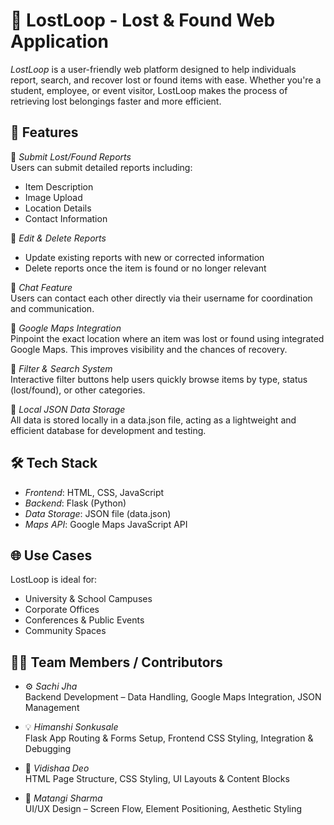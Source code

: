 # 🧭 LostLoop - Lost & Found Web Application

*LostLoop* is a user-friendly web platform designed to help individuals report, search, and recover lost or found items with ease. Whether you're a student, employee, or event visitor, LostLoop makes the process of retrieving lost belongings faster and more efficient.



## 🚀 Features

🔹 *Submit Lost/Found Reports*  
Users can submit detailed reports including:
- Item Description
- Image Upload
- Location Details
- Contact Information

🔹 *Edit & Delete Reports*  
- Update existing reports with new or corrected information  
- Delete reports once the item is found or no longer relevant

🔹 *Chat Feature*  
Users can contact each other directly via their username for coordination and communication.

🔹 *Google Maps Integration*  
Pinpoint the exact location where an item was lost or found using integrated Google Maps. This improves visibility and the chances of recovery.

🔹 *Filter & Search System*  
Interactive filter buttons help users quickly browse items by type, status (lost/found), or other categories.

🔹 *Local JSON Data Storage*  
All data is stored locally in a data.json file, acting as a lightweight and efficient database for development and testing.



## 🛠 Tech Stack

- *Frontend*: HTML, CSS, JavaScript  
- *Backend*: Flask (Python)  
- *Data Storage*: JSON file (data.json)  
- *Maps API*: Google Maps JavaScript API


## 🌐 Use Cases

LostLoop is ideal for:
- University & School Campuses  
- Corporate Offices  
- Conferences & Public Events  
- Community Spaces

## 👨‍💻 Team Members / Contributors

- ⚙ *Sachi Jha*  
  Backend Development – Data Handling, Google Maps Integration, JSON Management

- 💡 *Himanshi Sonkusale*  
  Flask App Routing & Forms Setup, Frontend CSS Styling, Integration & Debugging

- 🎨 *Vidishaa Deo*  
  HTML Page Structure, CSS Styling, UI Layouts & Content Blocks

- 🧠 *Matangi Sharma*  
  UI/UX Design – Screen Flow, Element Positioning, Aesthetic Styling
  